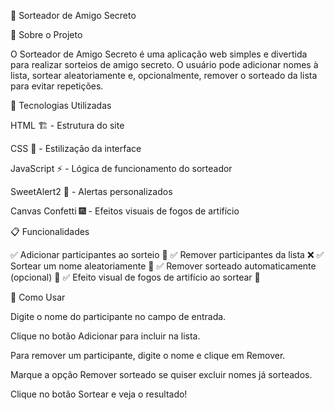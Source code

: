 🎉 Sorteador de Amigo Secreto

📌 Sobre o Projeto

O Sorteador de Amigo Secreto é uma aplicação web simples e divertida para realizar sorteios de amigo secreto. O usuário pode adicionar nomes à lista, sortear aleatoriamente e, opcionalmente, remover o sorteado da lista para evitar repetições.

🚀 Tecnologias Utilizadas

HTML 🏗️ - Estrutura do site

CSS 🎨 - Estilização da interface

JavaScript ⚡ - Lógica de funcionamento do sorteador

SweetAlert2 🔔 - Alertas personalizados

Canvas Confetti 🎆 - Efeitos visuais de fogos de artifício

📋 Funcionalidades

✅ Adicionar participantes ao sorteio 📝
✅ Remover participantes da lista ❌
✅ Sortear um nome aleatoriamente 🎲
✅ Remover sorteado automaticamente (opcional) 🔄
✅ Efeito visual de fogos de artifício ao sortear 🎇

🎯 Como Usar

Digite o nome do participante no campo de entrada.

Clique no botão Adicionar para incluir na lista.

Para remover um participante, digite o nome e clique em Remover.

Marque a opção Remover sorteado se quiser excluir nomes já sorteados.

Clique no botão Sortear e veja o resultado!
